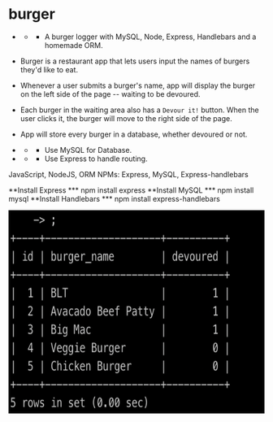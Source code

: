# burger
* * * A burger logger with MySQL, Node, Express, Handlebars and a homemade ORM.

* Burger is a restaurant app that lets users input the names of burgers they'd like to eat.

* Whenever a user submits a burger's name, app will display the burger on the left side of the page -- waiting to be devoured.

* Each burger in the waiting area also has a `Devour it!` button. When the user clicks it, the burger will move to the right side of the page.

* App will store every burger in a database, whether devoured or not.




* * * Use MySQL for Database.
* * * Use Express to handle routing. 


JavaScript, NodeJS, ORM
NPMs: Express, MySQL, Express-handlebars



**Install Express  *** npm install express
**Install MySQL  *** npm install mysql
**Install Handlebars  *** npm install express-handlebars


<img src="public/assets/img/1.png" height="400" width="800" alt="Screenshot1"/> 
